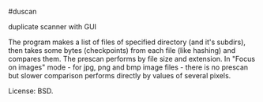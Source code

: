 #duscan

duplicate scanner with GUI

The program makes a list of files of specified directory (and it's subdirs), then takes some bytes (checkpoints) from each file (like hashing) and compares them. The prescan performs by file size and extension. In "Focus on images" mode - for jpg, png and bmp image files - there is no prescan but slower comparison performs directly by values of several pixels.

License: BSD.
